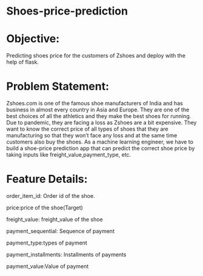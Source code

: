 # Shoes-price-prediction
# Objective:
Predicting shoes price for the customers of Zshoes and deploy with the help of flask.

# Problem Statement:

Zshoes.com is one of the famous shoe manufacturers of India and has business in
almost every country in Asia and Europe. They are one of the best choices of all the
athletics and they make the best shoes for running. Due to pandemic, they are facing a
loss as Zshoes are a bit expensive. They want to know the correct price of all types of
shoes that they are manufacturing so that they won’t face any loss and at the same
time customers also buy the shoes. As a machine learning engineer, we have to build a
shoe-price prediction app that can predict the correct shoe price by taking inputs like
freight_value,payment_type, etc.

# Feature Details:

order_item_id: Order id of the shoe.

price:price of the shoe(Target)

freight_value: freight_value of the shoe

payment_sequential: Sequence of payment

payment_type:types of payment

payment_installments: Installments of payments

payment_value:Value of payment
